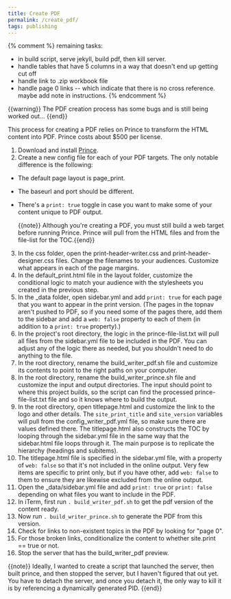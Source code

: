 ```yaml
---
title: Create PDF
permalink: /create_pdf/
tags: publishing
---
```


{% comment %}
remaining tasks:

- in build script, serve jekyll, build pdf, then kill server.
- handle tables that have 5 columns in a way that doesn't end up getting cut off
- handle link to .zip workbook file
- handle page 0 links -- which indicate that there is no cross reference. maybe add note in instructions.
{% endcomment %}

{{warning}} The PDF creation process has some bugs and is still being worked out... {{end}}

This process for creating a PDF relies on Prince to transform the HTML content into PDF. Prince costs about $500 per license.

1. Download and install [Prince](http://www.princexml.com/).
2. Create a new config file for each of your PDF targets. The only notable difference is the following:
 * The default page layout is page_print.
 * The baseurl and port should be different. 
 * There's a `print: true` toggle in case you want to make some of your content unique to PDF output. 
     
     {{note}} Although you're creating a PDF, you must still build a web target before running Prince. Prince will pull from the HTML files and from the file-list for the TOC.{{end}}
     
3. In the css folder, open the print-header-writer.css and print-header-designer.css files. Change the filenames to your audiences. Customize what appears in each of the page margins.
4. In the default_print.html file in the layout folder, customize the conditional logic to match your audience with the stylesheets you created in the previous step.
5. In the _data folder, open sidebar.yml and add `print: true` for each page that you want to appear in the print version. (The pages in the topnav aren't pushed to PDF, so if you need some of the pages there, add them to the sidebar and add a `web: false` property to each of them (in addition to a `print: true` property).)
6. In the project's root directory, the logic in the prince-file-list.txt will pull all files from the sidebar.yml file to be included in the PDF. You can adjust any of the logic there as needed, but you shouldn't need to do anything to the file.
5. In the root directory, rename the build_writer_pdf.sh file and customize its contents to point to the right paths on your computer.
5. In the root directory, rename the build_writer_prince.sh file and customize the input and output directories. The input should point to where this project builds, so the script can find the processed prince-file-list.txt file and so it knows where to build the output. 
6. In the root directory, open titlepage.html and customize the link to the logo and other details. The `site_print_title` and `site_version` variables will pull from the config_writer_pdf.yml file, so make sure there are values defined there. The titlepage.html also constructs the TOC by looping through the sidebar.yml file in the same way that the sidebar.html file loops through it. The main purpose is to replicate the hierarchy (headings and subitems). 
7. The titlepage.html file is specified in the sidebar.yml file, with a property of `web: false` so that it's not included in the online output. Very few items are specific to print only, but if you have other, add `web: false` to them to ensure they are likewise excluded from the online output.
7. Open the _data/sidebar.yml file and add `print: true` or `print: false` depending on what files you want to include in the PDF.
7. In iTerm, first run `. build_writer_pdf.sh` to get the pdf version of the content ready.
8. Now run `. build_writer_prince.sh` to generate the PDF from this version. 
8. Check for links to non-existent topics in the PDF by looking for "page 0".
9. For those broken links, conditionalize the content to whether site.print == true or not.
10. Stop the server that has the build_writer_pdf preview.

{{note}} Ideally, I wanted to create a script that launched the server, then built prince, and then stopped the server, but I haven't figured that out yet. You have to detach the server, and once you detach it, the only way to kill it is by referencing a dynamically generated PID. {{end}}
